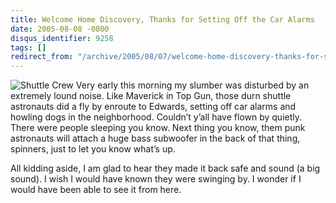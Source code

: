 ```yaml
---
title: Welcome Home Discovery, Thanks for Setting Off the Car Alarms
date: 2005-08-08 -0800
disqus_identifier: 9258
tags: []
redirect_from: "/archive/2005/08/07/welcome-home-discovery-thanks-for-setting-off-the-car-alarms.aspx/"
---
```


![Shuttle Crew](https://haacked.com/images/ShuttleCrew.jpg) Very early
this morning my slumber was disturbed by an extremely lound noise. Like
Maverick in Top Gun, those durn shuttle astronauts did a fly by enroute
to Edwards, setting off car alarms and howling dogs in the neighborhood.
Couldn’t y’all have flown by quietly. There were people sleeping you
know. Next thing you know, them punk astronauts will attach a huge bass
subwoofer in the back of that thing, spinners, just to let you know
what’s up.

All kidding aside, I am glad to hear they made it back safe and sound (a
big sound). I wish I would have known they were swinging by. I wonder if
I would have been able to see it from here.

